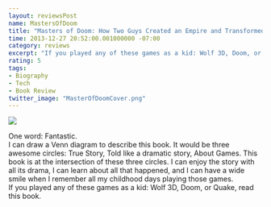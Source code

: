 ```yaml
---
layout: reviewsPost
name: MastersOfDoom
title: "Masters of Doom: How Two Guys Created an Empire and Transformed Pop Culture"
time: 2013-12-27 20:52:00.001000000 -07:00
category: reviews
excerpt: "If you played any of these games as a kid: Wolf 3D, Doom, or Quake, read this book."
rating: 5
tags:
- Biography
- Tech
- Book Review
twitter_image: "MasterOfDoomCover.png"
---
```


<img class="imageOnRight" src="{{ site.imgFolder_reviews }}{{ page.name }}/MastersOfDoomCover.png">

<div class="stars" title="{{ page.rating }} Stars" data-percent="{{ page.rating }}"></div>

One word: Fantastic.  
I can draw a Venn diagram to describe this book. It would be three awesome circles: True Story, Told like a dramatic story, About Games. This book is at the intersection of these three circles. I can enjoy the story with all its drama, I can learn about all that happened, and I can have a wide smile when I remember all my childhood days playing those games.  
If you played any of these games as a kid: Wolf 3D, Doom, or Quake, read this book.  
